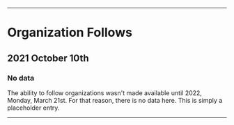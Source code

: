 
***

# Organization Follows

## 2021 October 10th

### No data

The ability to follow organizations wasn't made available until 2022, Monday, March 21st. For that reason, there is no data here. This is simply a placeholder entry.

***
